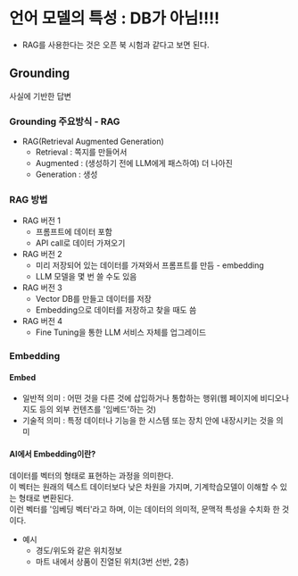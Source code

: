 # 언어 모델의 특성 : DB가 아님!!!!
- RAG를 사용한다는 것은 오픈 북 시험과 같다고 보면 된다.

## Grounding
사실에 기반한 답변

### Grounding 주요방식 - RAG
- RAG(Retrieval Augmented Generation)
  - Retrieval   : 쪽지를 만들어서
  - Augmented   : (생성하기 전에 LLM에게 패스하여) 더 나아진
  - Generation  : 생성

### RAG 방법
- RAG 버전 1
  - 프롬프트에 데이터 포함
  - API call로 데이터 가져오기
- RAG 버전 2
  - 미리 저장되어 있는 데이터를 가져와서 프롬프트를 만듬 - embedding
  - LLM 모델을 몇 번 쓸 수도 있음
- RAG 버전 3
  - Vector DB를 만들고 데이터를 저장
  - Embedding으로 데이터를 저장하고 찾을 때도 씀
- RAG 버전 4
  - Fine Tuning을 통한 LLM 서비스 자체를 업그레이드

### Embedding
#### Embed
- 일반적 의미 : 어떤 것을 다른 것에 삽입하거나 통합하는 행위(웹 페이지에 비디오나 지도 등의 외부 컨텐츠를 '임베드'하는 것)
- 기술적 의미 : 특정 데이터나 기능을 한 시스템 또는 장치 안에 내장시키는 것을 의미
#### AI에서 Embedding이란?
데이터를 벡터의 형태로 표현하는 과정을 의미한다.   
이 벡터는 원래의 텍스트 데이터보다 낮은 차원을 가지며, 기계학습모델이 이해할 수 있는 형태로 변환된다.   
이런 벡터를 '임베딩 벡터'라고 하며, 이는 데이터의 의미적, 문맥적 특성을 수치화 한 것이다.   
- 예시
  - 경도/위도와 같은 위치정보
  - 마트 내에서 상품이 진열된 위치(3번 선반, 2층)